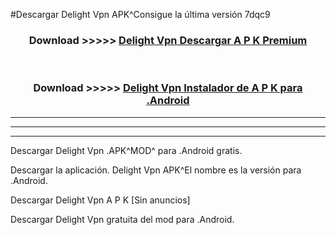 #Descargar Delight Vpn  APK^Consigue la última versión 7dqc9



<div align="center">
<h3>Download >>>>> <a href="https://es-sites.web.app/?es= Delight Vpn ">Delight Vpn  Descargar A P K Premium</a></h3><br>

<h3>Download >>>>> <a href="https://es-sites.web.app/?es= Delight Vpn ">Delight Vpn  Instalador de A P K para .Android</a></h3>
</div>


----------------------------------------------------------

----------------------------------------------------------

----------------------------------------------------------

Descargar Delight Vpn  .APK^MOD^ para .Android gratis.

Descargar la aplicación. Delight Vpn  APK^El nombre es la versión para .Android.

Descargar Delight Vpn  A P K [Sin anuncios]

Descargar Delight Vpn  gratuita del mod para .Android.